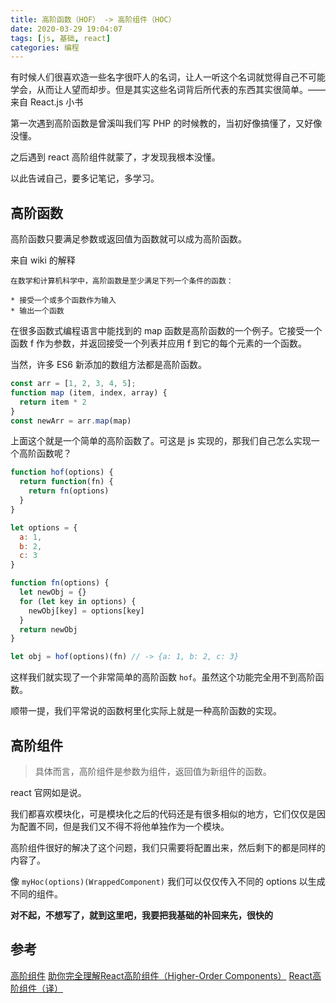```yaml
---
title: 高阶函数（HOF） -> 高阶组件（HOC）
date: 2020-03-29 19:04:07
tags: [js, 基础, react]
categories: 编程
---
```


有时候人们很喜欢造一些名字很吓人的名词，让人一听这个名词就觉得自己不可能学会，从而让人望而却步。但是其实这些名词背后所代表的东西其实很简单。—— 来自 React.js 小书

第一次遇到高阶函数是曾溪叫我们写 PHP 的时候教的，当初好像搞懂了，又好像没懂。

之后遇到 react 高阶组件就蒙了，才发现我根本没懂。

以此告诫自己，要多记笔记，多学习。

<!-- more -->

## 高阶函数

高阶函数只要满足参数或返回值为函数就可以成为高阶函数。

来自 wiki 的解释

```text
在数学和计算机科学中，高阶函数是至少满足下列一个条件的函数：

* 接受一个或多个函数作为输入
* 输出一个函数
```

在很多函数式编程语言中能找到的 map 函数是高阶函数的一个例子。它接受一个函数 f 作为参数，并返回接受一个列表并应用 f 到它的每个元素的一个函数。

当然，许多 ES6 新添加的数组方法都是高阶函数。

```js
const arr = [1, 2, 3, 4, 5];
function map (item, index, array) {
  return item * 2
}
const newArr = arr.map(map)
```

上面这个就是一个简单的高阶函数了。可这是 js 实现的，那我们自己怎么实现一个高阶函数呢？

```js
function hof(options) {
  return function(fn) {
    return fn(options)
  }
}

let options = {
  a: 1,
  b: 2,
  c: 3
}

function fn(options) {
  let newObj = {}
  for (let key in options) {
    newObj[key] = options[key]
  }
  return newObj
}

let obj = hof(options)(fn) // -> {a: 1, b: 2, c: 3}
```

这样我们就实现了一个非常简单的高阶函数 `hof`。虽然这个功能完全用不到高阶函数。

顺带一提，我们平常说的函数柯里化实际上就是一种高阶函数的实现。

## 高阶组件

> 具体而言，高阶组件是参数为组件，返回值为新组件的函数。

react 官网如是说。

我们都喜欢模块化，可是模块化之后的代码还是有很多相似的地方，它们仅仅是因为配置不同，但是我们又不得不将他单独作为一个模块。

高阶组件很好的解决了这个问题，我们只需要将配置出来，然后剩下的都是同样的内容了。

像 `myHoc(options)(WrappedComponent)` 我们可以仅仅传入不同的 options 以生成不同的组件。

**对不起，不想写了，就到这里吧，我要把我基础的补回来先，很快的**

## 参考

[高阶组件](https://zh-hans.reactjs.org/docs/higher-order-components.html)
[助你完全理解React高阶组件（Higher-Order Components）](https://github.com/brickspert/blog/issues/2)
[React高阶组件（译）](https://imweb.io/topic/5907038a2739bbed32f60dad)